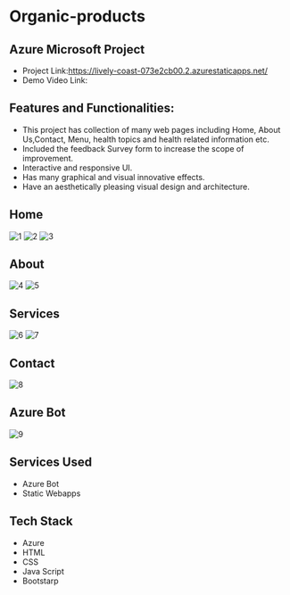 # Organic-products
## Azure  Microsoft Project
- Project Link:https://lively-coast-073e2cb00.2.azurestaticapps.net/
- Demo Video Link:
## Features and Functionalities:
- This project has collection of many web pages including Home, About Us,Contact, Menu, health topics and health related information etc.
- Included the feedback Survey form to increase the scope of improvement.
- Interactive and responsive UI.
- Has many graphical and visual innovative effects.
- Have an aesthetically pleasing visual design and architecture.
## Home
![1](https://user-images.githubusercontent.com/115055314/208844441-a0f38c86-0b41-4756-b018-63609f9610c3.jpg)
![2](https://user-images.githubusercontent.com/115055314/208844457-c425c1e2-1a7b-4368-a362-543fd2c6e6ee.jpg)
![3](https://user-images.githubusercontent.com/115055314/208844468-c3f3787c-7f8f-4ffe-a38f-6d321696c453.jpg)
## About
![4](https://user-images.githubusercontent.com/115055314/208844475-7b3f3fa2-d9b0-4d64-8fdf-9fbea0310993.jpg)
![5](https://user-images.githubusercontent.com/115055314/208844486-b28d0193-b064-451f-b75f-5f8963d5e49c.jpg)
## Services
![6](https://user-images.githubusercontent.com/115055314/208844499-1cfc641d-6558-473a-82fd-ae054201c724.jpg)
![7](https://user-images.githubusercontent.com/115055314/208844506-d1bed29f-3f9d-4fa6-996d-53ce50a14d6e.jpg)

## Contact
![8](https://user-images.githubusercontent.com/115055314/208844509-4d8e8313-9087-4ee1-96e5-144f5633a2d0.jpg)
 
## Azure Bot
![9](https://user-images.githubusercontent.com/115055314/208844511-22c759e8-4867-477f-9381-c589652590c6.jpg)
## Services Used
- Azure Bot
- Static Webapps

## Tech Stack
- Azure
- HTML
- CSS
- Java Script
- Bootstarp


